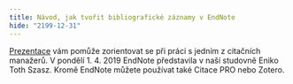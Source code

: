 ```yaml
---
title: Návod, jak tvořit bibliografické záznamy v EndNote
hide: "2199-12-31"
---
```


[Prezentace](/img/EndNote_PEDFUK.pdf) vám pomůže zorientovat se při práci s jedním z citačních manažerů.
V pondělí 1. 4. 2019 EndNote představila v naší studovně Eniko Toth Szasz.
Kromě EndNote můžete používat také Citace PRO nebo Zotero.
